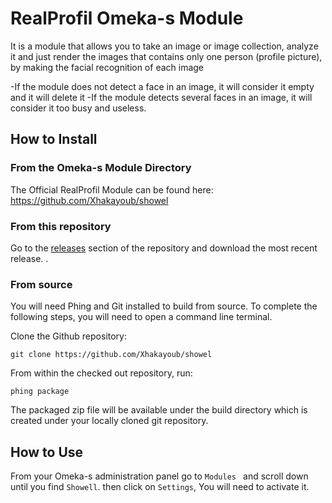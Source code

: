 # RealProfil Omeka-s Module 

It is a module that allows you to take an image or image collection, analyze it and just render the images that contains only one person (profile picture), by making the facial recognition of each image

-If the module does not detect a face in an image, it will consider it empty and it will delete it
-If the module detects several faces in an image, it will consider it too busy and useless.

## How to Install

### From the Omeka-s Module Directory

The Official RealProfil Module can be found here: https://github.com/Xhakayoub/showel

### From this repository

Go to the [releases](https://github.com/poetapp/wordpress-plugin/releases) section of the repository and download the most recent release.
.

### From source

You will need Phing and Git installed to build from source. To complete the following steps, you will need to open a command line terminal.

Clone the Github repository:  

`git clone https://github.com/Xhakayoub/showel`

From within the checked out repository, run:  

`phing package`

The packaged zip file will be available under the build directory which is created under your locally cloned git repository.

## How to Use

From your Omeka-s administration panel go to `Modules ` and scroll down until you find `Showell`. then click on `Settings`, You will need to activate it.

